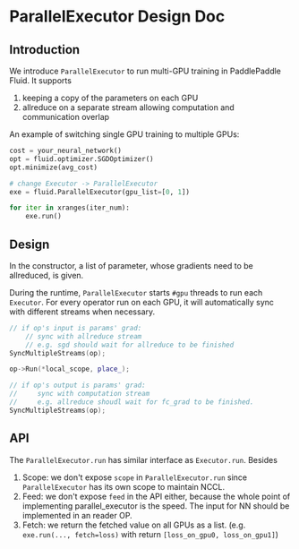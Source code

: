# ParallelExecutor Design Doc

## Introduction

We introduce `ParallelExecutor` to run multi-GPU training in PaddlePaddle Fluid. It supports
1. keeping a copy of the parameters on each GPU
1. allreduce on a separate stream allowing computation and communication overlap

An example of switching single GPU training to multiple GPUs:
```python
cost = your_neural_network()
opt = fluid.optimizer.SGDOptimizer()
opt.minimize(avg_cost)

# change Executor -> ParallelExecutor
exe = fluid.ParallelExecutor(gpu_list=[0, 1])

for iter in xranges(iter_num):
    exe.run()
```

## Design

In the constructor, a list of parameter, whose gradients need to be allreduced, is given.

During the runtime, `ParallelExecutor` starts `#gpu` threads to run each `Executor`. For every
operator run on each GPU, it will automatically sync with different streams when necessary.

```c++
// if op's input is params' grad:
    // sync with allreduce stream
    // e.g. sgd should wait for allreduce to be finished
SyncMultipleStreams(op);

op->Run(*local_scope, place_);

// if op's output is params' grad:
//     sync with computation stream
//     e.g. allreduce shoudl wait for fc_grad to be finished.
SyncMultipleStreams(op);
```


## API

The `ParallelExecutor.run` has similar interface as `Executor.run`. Besides
1. Scope: we don't expose `scope` in `ParallelExecutor.run` since `ParallelExecutor` has its
own scope to maintain NCCL.
1. Feed: we don't expose `feed` in the API either, because the whole point of implementing
parallel_executor is the speed. The input for NN should be implemented in an reader OP.
1. Fetch: we return the fetched value on all GPUs as a list. (e.g. `exe.run(..., fetch=loss)`
with return `[loss_on_gpu0, loss_on_gpu1]`)
